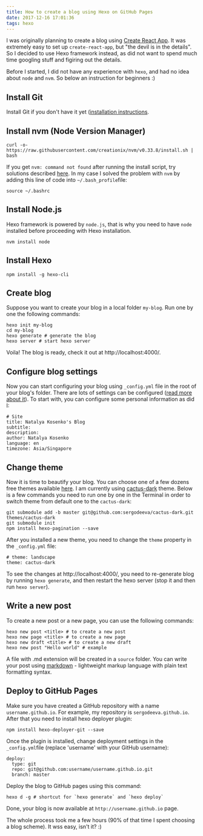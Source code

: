 ```yaml
---
title: How to create a blog using Hexo on GitHub Pages
date: 2017-12-16 17:01:36
tags: hexo
---
```


I was originally planning to create a blog using [Create React App](https://github.com/facebookincubator/create-react-app). It was extremely easy to set up `create-react-app`, but "the devil is in the details". So I decided to use Hexo framework instead, as did not want to spend much time googling stuff and figiring out the details.

Before I started, I did not have any experience with `hexo`, and had no idea about `node` and `nvm`. So below an instruction for beginners :)

## Install Git
  Install Git if you don't have it yet ([installation instructions]((https://www.atlassian.com/git/tutorials/install-git)).
## Install nvm (Node Version Manager)
  ```
  curl -o- https://raw.githubusercontent.com/creationix/nvm/v0.33.8/install.sh | bash
  ```
  If you get `nvm: command not found` after running the install script, try solutions described [here](https://github.com/creationix/nvm#installation). In my case I solved the problem with `nvm` by adding this line of code into `~/.bash_profile`file:
  ```
  source ~/.bashrc
  ```
## Install Node.js
  Hexo framework is powered by `node.js`, that is why you need to have `node` installed before proceeding with Hexo installation.
  ```
  nvm install node
  ```
## Install Hexo
  ```
  npm install -g hexo-cli
  ```
## Create blog
  Suppose you want to create your blog in a local folder `my-blog`. Run one by one the following commands:
  ```
  hexo init my-blog
  cd my-blog
  hexo generate # generate the blog
  hexo server # start hexo server
  ```
  Voila! The blog is ready, check it out at http://localhost:4000/.
## Configure blog settings
  Now you can start configuring your blog using `_config.yml` file in the root of your blog's folder. There are lots of settings can be configured ([read more about it](https://hexo.io/docs/configuration.html)). To start with, you can configure some personal information as did I:
  ```
  # Site
  title: Natalya Kosenko's Blog
  subtitle:
  description:
  author: Natalya Kosenko
  language: en
  timezone: Asia/Singapore
  ```
## Change theme
  Now it is time to beautify your blog. You can choose one of a few dozens free themes available [here](https://hexo.io/themes/). I am currently using [cactus-dark](https://github.com/probberechts/cactus-dark) theme. Below is a few commands you need to run one by one in the Terminal in order to switch theme from default one to the `cactus-dark`:
  ```
  git submodule add -b master git@github.com:sergodeeva/cactus-dark.git themes/cactus-dark
  git submodule init
  npm install hexo-pagination --save
  ```
  After you installed a new theme, you need to change the `theme` property in the `_config.yml` file:
  ```
  # theme: landscape
  theme: cactus-dark
  ```
  To see the changes at http://localhost:4000/, you need to re-generate blog by running `hexo generate`, and then restart the hexo server (stop it and then run `hexo server`).
## Write a new post
  To create a new post or a new page, you can use the following commands:
  ```
  hexo new post <title> # to create a new post
  hexo new page <title> # to create a new page
  hexo new draft <title> # to create a new draft
  hexo new post "Hello world" # example
  ```
  A file with .md extension will be created in a `source` folder. You can write your post using [markdown](https://daringfireball.net/projects/markdown/syntax) - lightweight markup language with plain text formatting syntax.
## Deploy to GitHub Pages  
  Make sure you have created a GitHub repository with a name `username.github.io`. For example, my repository is `sergodeeva.github.io`.
  After that you need to install hexo deployer plugin:
  ```
  npm install hexo-deployer-git --save
  ```
  Once the plugin is installed, change deployment settings in the `_config.yml`file (replace 'username' with your GitHub username):
  ```
  deploy:
    type: git
    repo: git@github.com:username/username.github.io.git
    branch: master
  ```
  Deploy the blog to GitHub pages using this command:
  ```
  hexo d -g # shortcut for `hexo generate` and `hexo deploy`
  ```
  Done, your blog is now available at `http://username.github.io` page.

  The whole process took me a few hours (90% of that time I spent choosing a blog scheme). It wss easy, isn't it? :)


